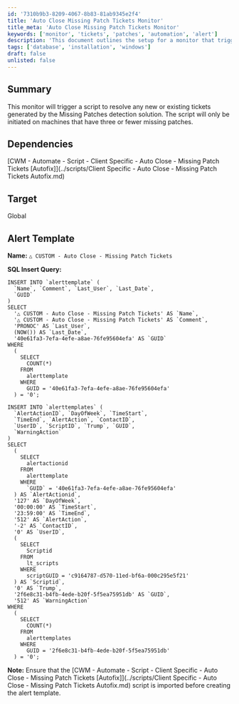 ```yaml
---
id: '7310b9b3-8209-4067-8b83-81ab9345e2f4'
title: 'Auto Close Missing Patch Tickets Monitor'
title_meta: 'Auto Close Missing Patch Tickets Monitor'
keywords: ['monitor', 'tickets', 'patches', 'automation', 'alert']
description: 'This document outlines the setup for a monitor that triggers a script to automatically resolve new or existing tickets generated by the Missing Patches detection solution, specifically for machines with three or fewer missing patches.'
tags: ['database', 'installation', 'windows']
draft: false
unlisted: false
---
```


## Summary

This monitor will trigger a script to resolve any new or existing tickets generated by the Missing Patches detection solution. The script will only be initiated on machines that have three or fewer missing patches.

## Dependencies

[CWM - Automate - Script - Client Specific - Auto Close - Missing Patch Tickets [Autofix]](../scripts/Client Specific - Auto Close - Missing Patch Tickets Autofix.md)

## Target

Global

## Alert Template

**Name:** `△ CUSTOM - Auto Close - Missing Patch Tickets`

**SQL Insert Query:**
```
INSERT INTO `alerttemplate` (
  `Name`, `Comment`, `Last_User`, `Last_Date`, 
  `GUID`
) 
SELECT 
  '△ CUSTOM - Auto Close - Missing Patch Tickets' AS `Name`, 
  '△ CUSTOM - Auto Close - Missing Patch Tickets' AS `Comment`, 
  'PRONOC' AS `Last_User`, 
  (NOW()) AS `Last_Date`, 
  '40e61fa3-7efa-4efe-a8ae-76fe95604efa' AS `GUID` 
WHERE 
  (
    SELECT 
      COUNT(*) 
    FROM 
      alerttemplate 
    WHERE 
      GUID = '40e61fa3-7efa-4efe-a8ae-76fe95604efa'
  ) = '0';

INSERT INTO `alerttemplates` (
  `AlertActionID`, `DayOfWeek`, `TimeStart`, 
  `TimeEnd`, `AlertAction`, `ContactID`, 
  `UserID`, `ScriptID`, `Trump`, `GUID`, 
  `WarningAction`
) 
SELECT 
  (
    SELECT 
      alertactionid 
    FROM 
      alerttemplate 
    WHERE 
      `GUID` = '40e61fa3-7efa-4efe-a8ae-76fe95604efa'
  ) AS `AlertActionid`, 
  '127' AS `DayOfWeek`, 
  '00:00:00' AS `TimeStart`, 
  '23:59:00' AS `TimeEnd`, 
  '512' AS `AlertAction`, 
  '-2' AS `ContactID`, 
  '0' AS `UserID`, 
  (
    SELECT 
      Scriptid 
    FROM 
      lt_scripts 
    WHERE 
      scriptGUID = 'c9164787-d570-11ed-bf6a-000c295e5f21'
  ) AS `Scriptid`, 
  '0' AS `Trump`, 
  '2f6e8c31-b4fb-4ede-b20f-5f5ea75951db' AS `GUID`, 
  '512' AS `WarningAction` 
WHERE 
  (
    SELECT 
      COUNT(*) 
    FROM 
      alerttemplates 
    WHERE 
      GUID = '2f6e8c31-b4fb-4ede-b20f-5f5ea75951db'
  ) = '0';
```

**Note:** Ensure that the [CWM - Automate - Script - Client Specific - Auto Close - Missing Patch Tickets [Autofix]](../scripts/Client Specific - Auto Close - Missing Patch Tickets Autofix.md) script is imported before creating the alert template.
